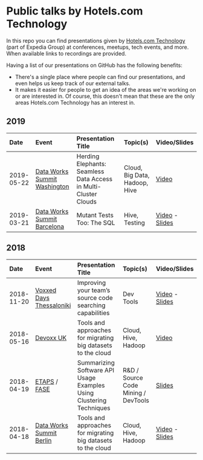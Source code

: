# Public talks by Hotels.com Technology
In this repo you can find presentations given by
[Hotels.com Technology](https://medium.com/hotels-com-technology) (part of Expedia Group) at conferences,
meetups, tech events, and more. When available links to recordings are
provided.

Having a list of our presentations on GitHub has the following benefits:
- There's a single place where people can find our presentations, and
  even helps us keep track of our external talks.
- It makes it easier for people to get an idea of the areas we're
  working on or are interested in. Of course, this doesn't mean that
  these are the only areas Hotels.com Technology has an interest in.

## 2019

| Date       | Event                                                                           | Presentation Title                                              | Topic(s)                      | Video/Slides                                                                                                        |
|:-----------|:--------------------------------------------------------------------------------|:----------------------------------------------------------------|:------------------------------|:--------------------------------------------------------------------------------------------------------------------|
| 2019-05-22 | [Data Works Summit Washington](https://dataworkssummit.com/washington-dc-2019/) | Herding Elephants: Seamless Data Access in Multi-Cluster Clouds | Cloud, Big Data, Hadoop, Hive | [Video](https://youtu.be/Wp0Apq5xShI)                                                                               |
| 2019-03-21 | [Data Works Summit Barcelona](https://dataworkssummit.com/barcelona-2019/)      | Mutant Tests Too: The SQL                                       | Hive, Testing                 | [Video](https://youtu.be/PchdF0xAbEg) - [Slides](https://www.slideshare.net/Hadoop_Summit/mutant-tests-too-the-sql) |

## 2018
| Date       | Event                                                                         | Presentation Title                                                  | Topic(s)                            | Video/Slides                                                                                                                                                                    |
|:-----------|:------------------------------------------------------------------------------|:--------------------------------------------------------------------|:------------------------------------|:--------------------------------------------------------------------------------------------------------------------------------------------------------------------------------|
| 2018-11-20 | [Voxxed Days Thessaloniki](https://voxxeddays.com/thessaloniki/)              | Improving your team’s source code searching capabilities            | Dev Tools                           | [Video](https://youtu.be/QDAY4o03t2c) - [Slides](https://www.slideshare.net/NikolaosKatirtzis/improving-your-teams-source-code-searching-capabilities-voxxed-thessaloniki-2018) |
| 2018-05-16 | [Devoxx UK](https://www.devoxx.co.uk/)                                        | Tools and approaches for migrating big datasets to the cloud        | Cloud, Hive, Hadoop                 | [Video](https://www.youtube.com/watch?v=gvtysDbDLeE)                                                                                                                            |
| 2018-04-19 | [ETAPS](https://www.etaps.org/2018) / [FASE](https://www.etaps.org/2018/fase) | Summarizing Software API Usage Examples Using Clustering Techniques | R&D / Source Code Mining / DevTools | [Slides](https://www.slideshare.net/NikolaosKatirtzis/summarizing-software-api-usage-examples-using-clustering-techniques)                                                      |
| 2018-04-18 | [Data Works Summit Berlin](https://dataworkssummit.com/berlin-2018/)          | Tools and approaches for migrating big datasets to the cloud        | Cloud, Hive, Hadoop                 | [Video](https://youtu.be/MfvjmMjhKG4) - [Slides](https://www.slideshare.net/Hadoop_Summit/tools-and-approaches-for-migrating-big-datasets-to-the-cloud)                         |
